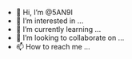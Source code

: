 - 👋 Hi, I’m @5AN9I
- 👀 I’m interested in ...
- 🌱 I’m currently learning ...
- 💞️ I’m looking to collaborate on ...
- 📫 How to reach me ...

<!---
5AN9I/5AN9I is a ✨ special ✨ repository because its `README.md` (this file) appears on your GitHub profile.
You can click the Preview link to take a look at your changes.
--->
